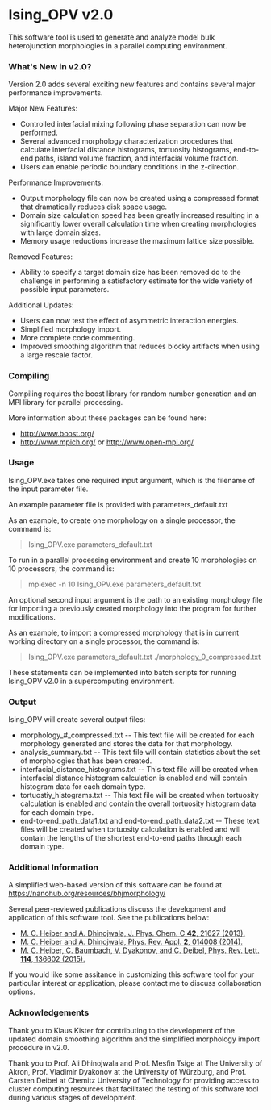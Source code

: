 Ising_OPV v2.0
=========

This software tool is used to generate and analyze model bulk heterojunction morphologies in a parallel computing environment.

### What's New in v2.0?
Version 2.0 adds several exciting new features and contains several major performance improvements.

Major New Features:
- Controlled interfacial mixing following phase separation can now be performed.
- Several advanced morphology characterization procedures that calculate interfacial distance histograms, tortuosity histograms, end-to-end paths, island volume fraction, and interfacial volume fraction.
- Users can enable periodic boundary conditions in the z-direction.

Performance Improvements:
- Output morphology file can now be created using a compressed format that dramatically reduces disk space usage.
- Domain size calculation speed has been greatly increased resulting in a significantly lower overall calculation time when creating morphologies with large domain sizes.
- Memory usage reductions increase the maximum lattice size possible.

Removed Features:
- Ability to specify a target domain size has been removed do to the challenge in performing a satisfactory estimate for the wide variety of possible input parameters.

Additional Updates:
- Users can now test the effect of asymmetric interaction energies.
- Simplified morphology import.
- More complete code commenting.
- Improved smoothing algorithm that reduces blocky artifacts when using a large rescale factor.

### Compiling
Compiling requires the boost library for random number generation and an MPI library for parallel processing.

More information about these packages can be found here:
- http://www.boost.org/
- http://www.mpich.org/ or http://www.open-mpi.org/

### Usage
Ising_OPV.exe takes one required input argument, which is the filename of the input parameter file.

An example parameter file is provided with parameters_default.txt

As an example, to create one morphology on a single processor, the command is:
>    Ising_OPV.exe parameters_default.txt

To run in a parallel processing environment and create 10 morphologies on 10 processors, the command is:
>    mpiexec -n 10 Ising_OPV.exe parameters_default.txt

An optional second input argument is the path to an existing morphology file for importing a previously created morphology into the program for further modifications.

As an example, to import a compressed morphology that is in current working directory on a single processor, the command is:
>    Ising_OPV.exe parameters_default.txt ./morphology_0_compressed.txt

These statements can be implemented into batch scripts for running Ising_OPV v2.0 in a supercomputing environment.

### Output
Ising_OPV will create several output files:
- morphology_#_compressed.txt -- This text file will be created for each morphology generated and stores the data for that morphology.
- analysis_summary.txt -- This text file will contain statistics about the set of morphologies that has been created.  
- interfacial_distance_histograms.txt -- This text file will be created when interfacial distance histogram calculation is enabled and will contain histogram data for each domain type.
-  tortuostiy_histograms.txt -- This text file will be created when tortuosity calculation is enabled and contain the overall tortuosity histogram data for each domain type.
-  end-to-end_path_data1.txt and end-to-end_path_data2.txt -- These text files will be created when tortuosity calculation is enabled and will contain the lengths of the shortest end-to-end paths through each domain type.

### Additional Information
A simplified web-based version of this software can be found at https://nanohub.org/resources/bhjmorphology/

Several peer-reviewed publications discuss the development and application of this software tool.  See the publications below:
- [M. C. Heiber and A. Dhinojwala, J. Phys. Chem. C **42**, 21627 (2013).](http://pubs.acs.org/doi/abs/10.1021/jp403396v)
- [M. C. Heiber and A. Dhinojwala, Phys. Rev. Appl. **2**, 014008 (2014).](http://journals.aps.org/prapplied/abstract/10.1103/PhysRevApplied.2.014008)
- [M. C. Heiber, C. Baumbach, V. Dyakonov, and C. Deibel, Phys. Rev. Lett. **114**, 136602 (2015).](http://journals.aps.org/prl/abstract/10.1103/PhysRevLett.114.136602)

If you would like some assitance in customizing this software tool for your particular interest or application, please contact me to discuss collaboration options.

### Acknowledgements
Thank you to Klaus Kister for contributing to the development of the updated domain smoothing algorithm and the simplified morphology import procedure in v2.0.

Thank you to Prof. Ali Dhinojwala and Prof. Mesfin Tsige at The University of Akron, Prof. Vladimir Dyakonov at the University of Würzburg, and Prof. Carsten Deibel at Chemitz University of Technology for providing access to cluster computing resources that facilitated the testing of this software tool during various stages of development.

